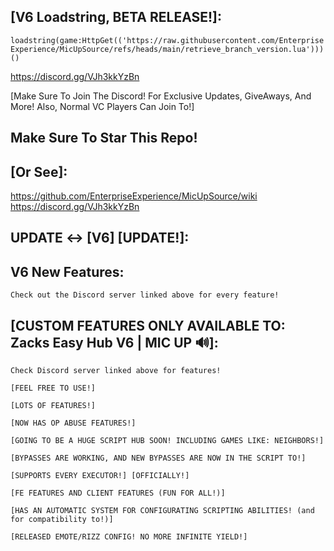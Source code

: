 ## [V6 Loadstring, BETA RELEASE!]:

```loadstring(game:HttpGet(('https://raw.githubusercontent.com/EnterpriseExperience/MicUpSource/refs/heads/main/retrieve_branch_version.lua')))()```

https://discord.gg/VJh3kkYzBn

[Make Sure To Join The Discord! For Exclusive Updates, GiveAways, And More! Also, Normal VC Players Can Join To!]

## Make Sure To Star This Repo!

## [Or See]:
https://github.com/EnterpriseExperience/MicUpSource/wiki
https://discord.gg/VJh3kkYzBn

## UPDATE <-> [V6] [UPDATE!]:

## V6 New Features:
`Check out the Discord server linked above for every feature!`

## [CUSTOM FEATURES ONLY AVAILABLE TO: Zacks Easy Hub V6 | MIC UP 🔊]:
`Check Discord server linked above for features!`

`[FEEL FREE TO USE!]`

`[LOTS OF FEATURES!]`

`[NOW HAS OP ABUSE FEATURES!]`

`[GOING TO BE A HUGE SCRIPT HUB SOON! INCLUDING GAMES LIKE: NEIGHBORS!]`

`[BYPASSES ARE WORKING, AND NEW BYPASSES ARE NOW IN THE SCRIPT TO!]`

`[SUPPORTS EVERY EXECUTOR!] [OFFICIALLY!]`

`[FE FEATURES AND CLIENT FEATURES (FUN FOR ALL!)]`

`[HAS AN AUTOMATIC SYSTEM FOR CONFIGURATING SCRIPTING ABILITIES! (and for compatibility to!)]`

`[RELEASED EMOTE/RIZZ CONFIG! NO MORE INFINITE YIELD!]`
